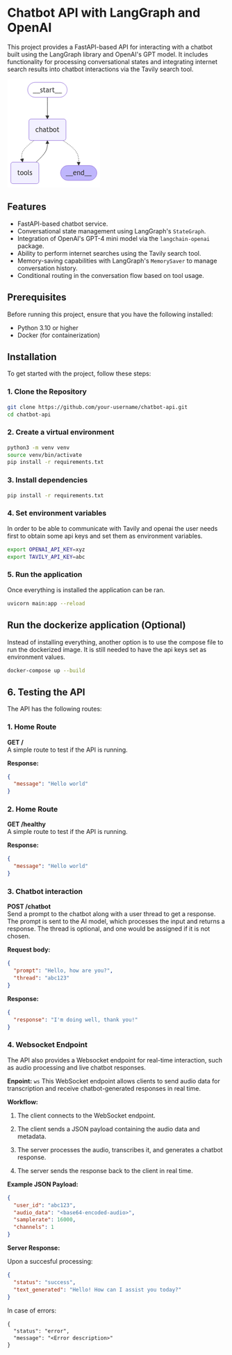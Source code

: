 # Chatbot API with LangGraph and OpenAI

This project provides a FastAPI-based API for interacting with a chatbot built using the LangGraph library and OpenAI's GPT model. It includes functionality for processing conversational states and integrating internet search results into chatbot interactions via the Tavily search tool.

![screenshot](images/graph.png)


## Features
- FastAPI-based chatbot service.
- Conversational state management using LangGraph's `StateGraph`.
- Integration of OpenAI's GPT-4 mini model via the `langchain-openai` package.
- Ability to perform internet searches using the Tavily search tool.
- Memory-saving capabilities with LangGraph's `MemorySaver` to manage conversation history.
- Conditional routing in the conversation flow based on tool usage.

## Prerequisites

Before running this project, ensure that you have the following installed:
- Python 3.10 or higher
- Docker (for containerization)

## Installation

To get started with the project, follow these steps:

### 1. Clone the Repository

```bash
git clone https://github.com/your-username/chatbot-api.git
cd chatbot-api
```
### 2. Create a virtual environment
```bash
python3 -m venv venv
source venv/bin/activate
pip install -r requirements.txt
```
### 3. Install dependencies
```bash
pip install -r requirements.txt
```
### 4. Set environment variables
In order to be able to communicate with Tavily and openai the user needs first to obtain some api keys and set them as environment variables.
```bash
export OPENAI_API_KEY=xyz
export TAVILY_API_KEY=abc
```
### 5. Run the application
Once everything is installed the application can be ran.
```bash
uvicorn main:app --reload
```

## Run the dockerize application (Optional)
Instead of installing everything, another option is to use the compose file to run the dockerized image.
It is still needed to have the api keys set as environment values.
```bash
docker-compose up --build
```

## 6. Testing the API

The API has the following routes:

### 1. Home Route

**GET /**  
A simple route to test if the API is running.

**Response:**

```json
{
  "message": "Hello world"
}
```

### 2. Home Route

**GET /healthy**  
A simple route to test if the API is running.

**Response:**

```json
{
  "message": "Hello world"
}
```

### 3. Chatbot interaction

**POST /chatbot**  
Send a prompt to the chatbot along with a user thread to get a response. The prompt is sent to the AI model, which processes the input and returns a response.
The thread is optional, and one would be assigned if it is not chosen.

**Request body:**

```json
{
  "prompt": "Hello, how are you?",
  "thread": "abc123"
}
```


**Response:**

```json
{
  "response": "I'm doing well, thank you!"
}

```

### 4. Websocket Endpoint
The API also provides a Websocket endpoint for real-time interaction, such as audio processing and live chatbot responses.

**Enpoint:** ```ws```
This WebSocket endpoint allows clients to send audio data for transcription and receive chatbot-generated responses in real time.

**Workflow:**
1. The client connects to the WebSocket endpoint.

2. The client sends a JSON payload containing the audio data and metadata.

3. The server processes the audio, transcribes it, and generates a chatbot response.

4. The server sends the response back to the client in real time.

**Example JSON Payload:**
```json
{
  "user_id": "abc123",
  "audio_data": "<base64-encoded-audio>",
  "samplerate": 16000,
  "channels": 1
}
```

**Server Response:**

Upon a succesful processing:
```json
{
  "status": "success",
  "text_generated": "Hello! How can I assist you today?"
}
```

In case of errors:
```
{
  "status": "error",
  "message": "<Error description>"
}
```

